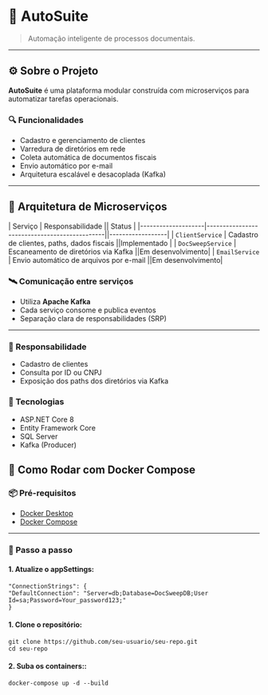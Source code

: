 # 🧠 AutoSuite

> Automação inteligente de processos documentais.

---

## ⚙️ Sobre o Projeto

**AutoSuite** é uma plataforma modular construída com microserviços para automatizar tarefas operacionais.

### 🔍 Funcionalidades
- Cadastro e gerenciamento de clientes
- Varredura de diretórios em rede
- Coleta automática de documentos fiscais
- Envio automático por e-mail
- Arquitetura escalável e desacoplada (Kafka)

---

## 🧩 Arquitetura de Microserviços

| Serviço            | Responsabilidade                             || Status           |
|--------------------|----------------------------------------------||------------------|
| `ClientService`    | Cadastro de clientes, paths, dados fiscais   ||Implementado      |
| `DocSweepService`  | Escaneamento de diretórios via Kafka         ||Em desenvolvimento|
| `EmailService`     | Envio automático de arquivos por e-mail      ||Em desenvolvimento|

### 🛰 Comunicação entre serviços
- Utiliza **Apache Kafka**
- Cada serviço consome e publica eventos
- Separação clara de responsabilidades (SRP)

---

### 🔗 Responsabilidade
- Cadastro de clientes
- Consulta por ID ou CNPJ
- Exposição dos paths dos diretórios via Kafka

### 🔨 Tecnologias
- ASP.NET Core 8
- Entity Framework Core
- SQL Server
- Kafka (Producer)

## 🐳 Como Rodar com Docker Compose

### 📦 Pré-requisitos

- [Docker Desktop](https://www.docker.com/products/docker-desktop/)
- [Docker Compose](https://docs.docker.com/compose/install/)

---

### 🚀 Passo a passo

#### 1. Atualize o appSettings: 

```
"ConnectionStrings": {
"DefaultConnection": "Server=db;Database=DocSweepDB;User Id=sa;Password=Your_password123;"
} 
```

#### 1. Clone o repositório:

```
git clone https://github.com/seu-usuario/seu-repo.git
cd seu-repo
```

#### 2. Suba os containers::

```
docker-compose up -d --build
```

